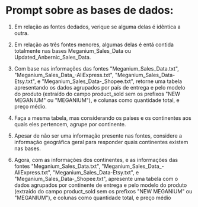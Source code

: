 # Prompt sobre as bases de dados:

1. Em relação as fontes dedados, verique se alguma delas é idêntica a outra.

2.  Em relação as três fontes menores, algumas delas é entá contida totalmente nas bases Meganium_Sales_Data ou Updated_Anbernic_Sales_Data.

3. Com base nas informações das fontes "Meganium_Sales_Data.txt", "Meganium_Sales_Data_-AliExpress.txt", "Meganium_Sales_Data-Etsy.txt", e "Meganium_Sales_Data-_Shopee.txt", retorne uma tabela apresentando os dados agrupados por país de entrega e pelo modelo do produto (extraído do campo product_sold sem os prefixos "NEW MEGANIUM" ou "MEGANIUM"), e colunas como quantidade total, e preço médio.

4. Faça a mesma tabela, mas considerando os países e os continentes aos quais eles pertencem, agrupe por continente.

5. Apesar de não ser uma informação presente nas fontes, considere a informação geográfica geral para responder quais continentes existem nas bases.

6. Agora, com as informações dos continentes, e as informações das fontes "Meganium_Sales_Data.txt", "Meganium_Sales_Data_-AliExpress.txt", "Meganium_Sales_Data-Etsy.txt", e "Meganium_Sales_Data-_Shopee.txt", apresente uma tabela com o  dados agrupados por continente de entrega e pelo modelo do produto (extraído do campo product_sold sem os prefixos "NEW MEGANIUM" ou "MEGANIUM"), e colunas como quantidade total, e preço médio



